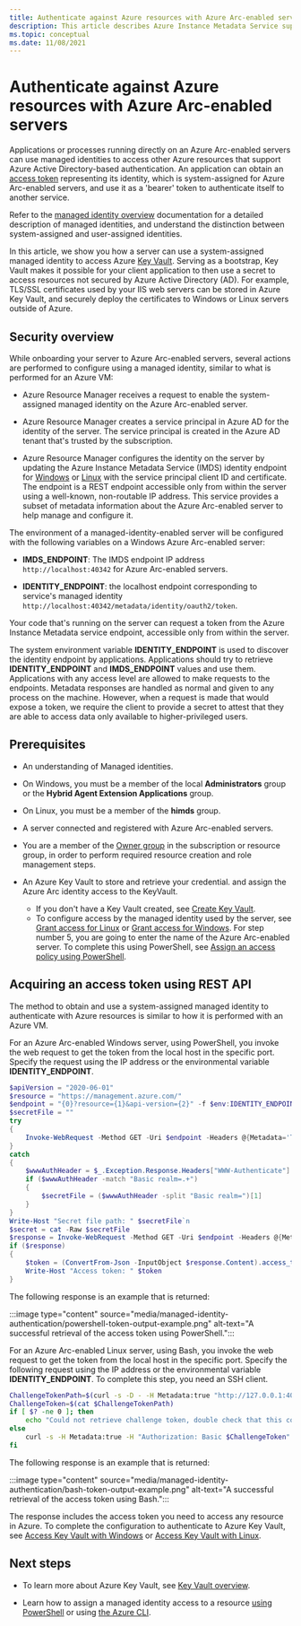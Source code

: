 ```yaml
---
title: Authenticate against Azure resources with Azure Arc-enabled servers
description: This article describes Azure Instance Metadata Service support for Azure Arc-enabled servers and how you can authenticate against Azure resources and local using a secret.
ms.topic: conceptual
ms.date: 11/08/2021
---
```


# Authenticate against Azure resources with Azure Arc-enabled servers

Applications or processes running directly on an Azure Arc-enabled servers can use managed identities to access other Azure resources that support Azure Active Directory-based authentication. An application can obtain an [access token](../../active-directory/develop/developer-glossary.md#access-token) representing its identity, which is system-assigned for Azure Arc-enabled servers, and use it as a 'bearer' token to authenticate itself to another service.

Refer to the [managed identity overview](../../active-directory/managed-identities-azure-resources/overview.md) documentation for a detailed description of managed identities, and understand the distinction between system-assigned and user-assigned identities.

In this article, we show you how a server can use a system-assigned managed identity to access Azure [Key Vault](../../key-vault/general/overview.md). Serving as a bootstrap, Key Vault makes it possible for your client application to then use a secret to access resources not secured by Azure Active Directory (AD). For example, TLS/SSL certificates used by your IIS web servers can be stored in Azure Key Vault, and securely deploy the certificates to Windows or Linux servers outside of Azure.

## Security overview

While onboarding your server to Azure Arc-enabled servers, several actions are performed to configure using a managed identity, similar to what is performed for an Azure VM:

- Azure Resource Manager receives a request to enable the system-assigned managed identity on the Azure Arc-enabled server.

- Azure Resource Manager creates a service principal in Azure AD for the identity of the server. The service principal is created in the Azure AD tenant that's trusted by the subscription.

- Azure Resource Manager configures the identity on the server by updating the Azure Instance Metadata Service (IMDS) identity endpoint for [Windows](../../virtual-machines/windows/instance-metadata-service.md) or [Linux](../../virtual-machines/linux/instance-metadata-service.md) with the service principal client ID and certificate. The endpoint is a REST endpoint accessible only from within the server using a well-known, non-routable IP address. This service provides a subset of metadata information about the Azure Arc-enabled server to help manage and configure it.

The environment of a managed-identity-enabled server will be configured with the following variables on a Windows Azure Arc-enabled server:

- **IMDS_ENDPOINT**: The IMDS endpoint IP address `http://localhost:40342` for Azure Arc-enabled servers.

- **IDENTITY_ENDPOINT**: the localhost endpoint corresponding to service's managed identity `http://localhost:40342/metadata/identity/oauth2/token`.

Your code that's running on the server can request a token from the Azure Instance Metadata service endpoint, accessible only from within the server.

The system environment variable **IDENTITY_ENDPOINT** is used to discover the identity endpoint by applications. Applications should try to retrieve **IDENTITY_ENDPOINT** and **IMDS_ENDPOINT** values and use them. Applications with any access level are allowed to make requests to the endpoints. Metadata responses are handled as normal and given to any process on the machine. However, when a request is made that would expose a token, we require the client to provide a secret to attest that they are able to access data only available to higher-privileged users.

## Prerequisites

- An understanding of Managed identities.
- On Windows, you must be a member of the local **Administrators** group or the **Hybrid Agent Extension Applications** group.
- On Linux, you must be a member of the **himds** group.
- A server connected and registered with Azure Arc-enabled servers.
- You are a member of the [Owner group](../../role-based-access-control/built-in-roles.md#owner) in the subscription or resource group, in order to perform required resource creation and role management steps.
- An Azure Key Vault to store and retrieve your credential. and assign the Azure Arc identity access to the KeyVault.

    - If you don't have a Key Vault created, see [Create Key Vault](../../active-directory/managed-identities-azure-resources/tutorial-windows-vm-access-nonaad.md#create-a-key-vault-).
    - To configure access by the managed identity used by the server, see [Grant access for Linux](../../active-directory/managed-identities-azure-resources/tutorial-linux-vm-access-nonaad.md#grant-access) or [Grant access for Windows](../../active-directory/managed-identities-azure-resources/tutorial-windows-vm-access-nonaad.md#grant-access). For step number 5, you are going to enter the name of the Azure Arc-enabled server. To complete this using PowerShell, see [Assign an access policy using PowerShell](../../key-vault/general/assign-access-policy-powershell.md).

## Acquiring an access token using REST API

The method to obtain and use a system-assigned managed identity to authenticate with Azure resources is similar to how it is performed with an Azure VM.

For an Azure Arc-enabled Windows server, using PowerShell, you invoke the web request to get the token from the local host in the specific port. Specify the request using the IP address or the environmental variable **IDENTITY_ENDPOINT**.

```powershell
$apiVersion = "2020-06-01"
$resource = "https://management.azure.com/"
$endpoint = "{0}?resource={1}&api-version={2}" -f $env:IDENTITY_ENDPOINT,$resource,$apiVersion
$secretFile = ""
try
{
    Invoke-WebRequest -Method GET -Uri $endpoint -Headers @{Metadata='True'} -UseBasicParsing
}
catch
{
    $wwwAuthHeader = $_.Exception.Response.Headers["WWW-Authenticate"]
    if ($wwwAuthHeader -match "Basic realm=.+")
    {
        $secretFile = ($wwwAuthHeader -split "Basic realm=")[1]
    }
}
Write-Host "Secret file path: " $secretFile`n
$secret = cat -Raw $secretFile
$response = Invoke-WebRequest -Method GET -Uri $endpoint -Headers @{Metadata='True'; Authorization="Basic $secret"} -UseBasicParsing
if ($response)
{
    $token = (ConvertFrom-Json -InputObject $response.Content).access_token
    Write-Host "Access token: " $token
}
```

The following response is an example that is returned:

:::image type="content" source="media/managed-identity-authentication/powershell-token-output-example.png" alt-text="A successful retrieval of the access token using PowerShell.":::

For an Azure Arc-enabled Linux server, using Bash, you invoke the web request to get the token from the local host in the specific port. Specify the following request using the IP address or the environmental variable **IDENTITY_ENDPOINT**. To complete this step, you need an SSH client.

```bash
ChallengeTokenPath=$(curl -s -D - -H Metadata:true "http://127.0.0.1:40342/metadata/identity/oauth2/token?api-version=2019-11-01&resource=https%3A%2F%2Fmanagement.azure.com" | grep Www-Authenticate | cut -d "=" -f 2 | tr -d "[:cntrl:]")
ChallengeToken=$(cat $ChallengeTokenPath)
if [ $? -ne 0 ]; then
    echo "Could not retrieve challenge token, double check that this command is run with root privileges."
else
    curl -s -H Metadata:true -H "Authorization: Basic $ChallengeToken" "http://127.0.0.1:40342/metadata/identity/oauth2/token?api-version=2019-11-01&resource=https%3A%2F%2Fmanagement.azure.com"
fi
```

The following response is an example that is returned:

:::image type="content" source="media/managed-identity-authentication/bash-token-output-example.png" alt-text="A successful retrieval of the access token using Bash.":::

The response includes the access token you need to access any resource in Azure. To complete the configuration to authenticate to Azure Key Vault, see [Access Key Vault with Windows](../../active-directory/managed-identities-azure-resources/tutorial-windows-vm-access-nonaad.md#access-data) or [Access Key Vault with Linux](../../active-directory/managed-identities-azure-resources/tutorial-linux-vm-access-nonaad.md#access-data).

## Next steps

- To learn more about Azure Key Vault, see [Key Vault overview](../../key-vault/general/overview.md).

- Learn how to assign a managed identity access to a resource [using PowerShell](../../active-directory/managed-identities-azure-resources/howto-assign-access-powershell.md) or using [the Azure CLI](../../active-directory/managed-identities-azure-resources/howto-assign-access-cli.md).
